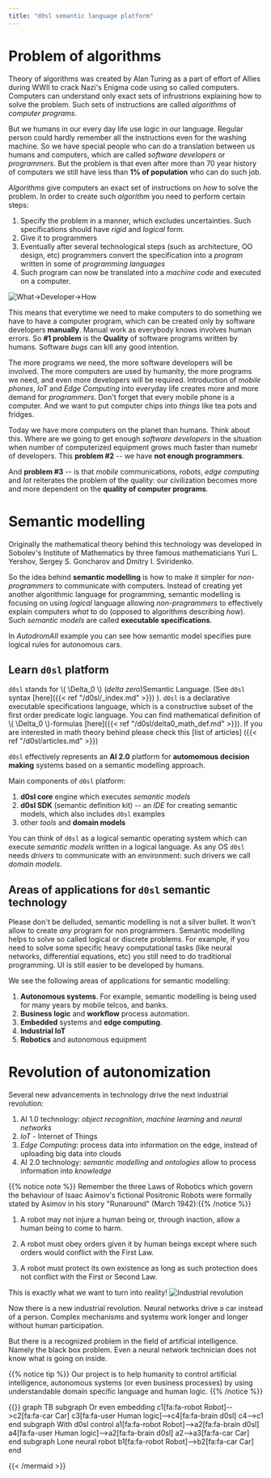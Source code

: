 ```yaml
---
title: "d0sl semantic language platform"
---
```

# Problem of algorithms
Theory of algorithms was created by Alan Turing as a part of effort of Allies during WWII to crack Nazi's Enigma code using so called computers. Computers can understand only exact sets of infrustrions explaining how to solve the problem. Such sets of instructions are called _algorithms_ of _computer programs_. 

But we humans in our every day life use logic in our language. Regular person could hardly remember all the  instructions even for the washing machine. So we have special people who can do a translation between us humans and computers, which are called _software developers_ or _programmers_. But the problem is that even after more than 70 year history of computers we still have less than **1% of population** who can do such job.

_Algorithms_ give computers an exact set of instructions on _how_ to solve the problem. In order to create such _algorithm_ you need to perform certain steps:

1. Specify the problem in a manner, which excludes uncertainties. Such specifications should have _rigid_ and _logical_ form.
2. Give it to programmers 
3. Eventually after several technological steps (such as architecture, OO design, etc) programmers convert the specification into a _program_ written in some of _programming languages_ 
4. Such program can now be translated into a _machine code_ and executed on a computer.


![What->Developer->How](/images/specs-dev-code.png)

This means that everytime we need to make computers to do something we have to have a computer program, which can be created only by software developers **manually**. Manual work as everybody knows involves human errors. So **#1 problem** is the **Quality** of software programs written by humans. Software _bugs_ can kill any good intention.

The more programs we need, the more software developers will be involved. The more computers are used by humanity, the more programs we need, and even more developers will be required. Introduction of _mobile phones_, _IoT_ and _Edge Computing_ into everyday life creates more and more demand for _programmers_. Don't forget that every mobile phone is a computer. And we want to put computer chips into _things_ like tea pots and fridges. 

Today we have more computers on the planet than humans. Think about this. Where are we going to get enough _software developers_ in the situation when number of computerized equipment grows much faster than numebr of developers. This **problem #2** -- we have **not enough programmers**.

And **problem #3** -- is that _mobile_ communications, _robots_, _edge computing_ and _Iot_ reiterates the problem of the quality: our civilization becomes more and more dependent on the **quality of computer programs**.

# Semantic modelling
Originally the mathematical theory behind this technology was developed in Sobolev's Institute of Mathematics by three famous  mathematicians Yuri L. Yershov, Sergey S. Goncharov and Dmitry I. Sviridenko. 

So the idea behind **semantic modelling** is how to make it simpler for _non-programmers_ to communicate with computers. Instead of creating yet another algorithmic language for programming, semantic modelling is focusing on using _logical_ language allowing _non-programmers_ to effectively explain computers _what_ to do (opposed to algorithms describing _how_). Such _semantic models_ are called **executable specifications**.

In _AutodromAII_ example you can see how semantic model specifies pure logical rules for autonomous cars. 

## Learn `d0sl` platform

`d0sl` stands for \\( \Delta_0 \\) (_delta zero_)Semantiс Language. (See `d0sl` syntax [here]({{< ref "/d0sl/_index.md" >}}) ). `d0sl` is a declarative executable specifications language, which is a constructive subset of the first order predicate logic language. You can find mathematical definition of \\( \Delta_0 \\)-formulas [here]({{< ref "/d0sl/delta0_math_def.md" >}}).  If you are interested in math theory behind please check this [list of articles] ({{< ref "/d0sl/articles.md" >}})

`d0sl` effectively represents an **AI 2.0** platform for **automomous decision making** systems based on a semantic modelling approach.

Main components of `d0sl` platform:

1. **d0sl core** engine which executes _semantic models_
2. **d0sl SDK** (semantic definition kit) -- an _IDE_ for creating semantic models, which also includes `d0sl` examples
3. other _tools_ and **domain models**

You can think of `d0sl` as a logical semantic operating system which can execute _semantic models_ written in a logical language. As any OS `d0sl` needs _drivers_ to communicate with an environment: such drivers we call _domain models_.

## Areas of applications for `d0sl` semantiс technology

Please don't be delluded, semantic modelling is not a silver bullet. It won't allow to create _any_ program for non programmers. Semantic modelling helps to solve so called logical or discrete problems. For example, if you need to solve some specific heavy computational tasks (like neural networks, differential equations, etc)  you still need to do traditional programming. UI is still easier to be developed by humans. 

We see the following areas of applications for semantic modelling:

1. **Autonomous systems**. For example, semantic modelling is being used for many years by mobile telcos, and banks. 
2. **Business logic** and **workflow** process automation.
3. **Embedded** systems and **edge computing**.
4. **Industrial IoT**
5. **Robotics** and autonomous equipment


# Revolution of autonomization

Several new advancements in technology drive the next industrial revolution:
1. AI 1.0 technology: _object recognition_, _machine learning_ and _neural networks_
1. _IoT_  - Internet of Things
1. _Edge Computing_: process data into information on the edge, instead of uploading big data into clouds
1. AI 2.0 technology: _semantic modelling_ and _ontologies_ allow to process information into _knowledge_

{{% notice note %}}
Remember the three Laws of Robotics which govern the behaviour of Isaac Asimov's fictional Positronic Robots were formally stated by Asimov in his story "Runaround" (March 1942):{{% /notice %}}

1. A robot may not injure a human being or, through inaction, allow a human being to come to harm.

2. A robot must obey orders given it by human beings except where such orders would conflict with the First Law.

3. A robot must protect its own existence as long as such protection does not conflict with the First or Second Law.

This is exactly what we want to turn into reality!
![Industrial revolution](/images/industrial-revolution.png)

Now there is a new industrial revolution. Neural networks drive a car instead of a person. Complex mechanisms and systems work longer and longer without human participation.

But there is a recognized problem in the field of artificial intelligence. Namely the black box problem. Even a neural network technician does not know what is going on inside.

{{% notice tip %}}
Our project is to help humanity to control artificial intelligence, autonomous systems (or even business processes) by using understandable domain specific language and human logic.
{{% /notice %}}

{{<mermaid align="left">}}
graph TB
    subgraph Or even embedding
    c1[fa:fa-robot Robot]-->c2[fa:fa-car Car]
    c3[fa:fa-user Human logic]-->c4[fa:fa-brain d0sl]
    c4-->c1
    end
    subgraph With d0sl control
    a1[fa:fa-robot Robot]-->a2[fa:fa-brain d0sl]
    a4[fa:fa-user Human logic]-->a2[fa:fa-brain d0sl]
    a2-->a3[fa:fa-car Car]
    end
    subgraph Lone neural robot
    b1[fa:fa-robot Robot]-->b2[fa:fa-car Car]
    end

{{< /mermaid >}}